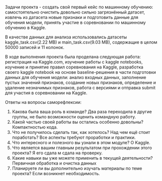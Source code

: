 Задачи проекта - создать свой первый кейс по машинному обучению:
самостоятельно очистить довольно сильно загрязнённый датасет, 
извлечь из датасета новые признаки и подготовить данные для обучения модели,
принять участие в соревновании по машинному обучению в Kaggle.

В качестве данных для анализа использовались датасеты kaggle_task.csv(2.22 MB) и main_task.csv(9.03 MB), содержащие в целом 50000 записей и 11 колонок.

В ходе выполнения проекта была проделана следующая работа:
регистрация на Kaggle.com, изучение работы с kaggle notebooks,
изучение и принятие правил соревнования на Kaggle,
разработка своего kaggle notebook на основе baseline-решения в части подготовки данных для обучения модели:
	анализ входных данных,
	заполнение пустых значений признаков,
	создание новых признаков,
	определение и удаление незначимых признаков,
работа с версиями и отправка submit для участия в соревновании на Kaggle.


Ответы на вопросы саморефлексии:
1. Какова была ваша роль в команде?
Два раза переходила в другие группы, не было возможности оценить командную работу.
2. Какой частью своей работы вы остались особенно довольны?
Компактностью кода.
3. Что не получилось сделать так, как хотелось? Над чем ещё стоит поработать?
Все аспекты требуют проработки и практики.
4. Что интересного и полезного вы узнали в этом модуле?
О Kaggle.
5. Что является вашим главным результатом при прохождении этого проекта?
Я его сдала м сдала на проверку.
6. Какие навыки вы уже можете применить в текущей деятельности?
Первичная обработка и очистка данных
7. Планируете ли вы дополнительно изучать материалы по теме проекта?
Если возникнет необходимость.